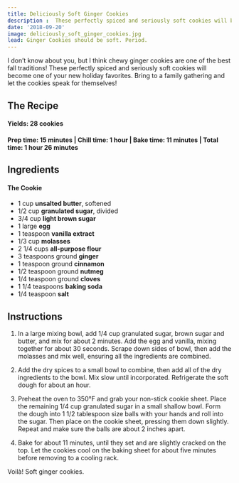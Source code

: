 ```yaml
---
title: Deliciously Soft Ginger Cookies
description :  These perfectly spiced and seriously soft cookies will become one of your new holiday favorites.
date: '2018-09-20'
image: deliciously_soft_ginger_cookies.jpg
lead: Ginger Cookies should be soft. Period.
---
```

I don’t know about you, but I think chewy ginger cookies are one of the best fall traditions! These perfectly spiced and seriously soft cookies will become one of your new holiday favorites. Bring to a family gathering and let the cookies speak for themselves!

## The Recipe

#### Yields: 28 cookies

#### Prep time: 15 minutes | Chill time: 1 hour | Bake time: 11 minutes | Total time: 1 hour 26 minutes

## Ingredients
#### The Cookie
- 1 cup **unsalted butter**, softened
- 1/2 cup **granulated sugar**, divided
- 3/4 cup **light brown sugar**
- 1 large **egg**
- 1 teaspoon **vanilla extract**
- 1/3 cup **molasses**
- 2 1/4 cups **all-purpose flour**
- 3 teaspoons ground **ginger**
- 1 teaspoon ground **cinnamon**
- 1/2 teaspoon ground **nutmeg**
- 1/4 teaspoon ground **cloves**
- 1 1/4 teaspoons **baking soda**
- 1/4 teaspoon **salt**

## Instructions

1. In a large mixing bowl, add 1/4 cup granulated sugar, brown sugar and butter, and mix for about 2 minutes. Add the egg and vanilla, mixing together for about 30 seconds. Scrape down sides of bowl, then add the molasses and mix well, ensuring all the ingredients are combined. 

2. Add the dry spices to a small bowl to combine, then add all of the dry ingredients to the bowl. Mix slow until incorporated. Refrigerate the soft dough for about an hour.

3. Preheat the oven to 350°F and grab your non-stick cookie sheet. Place the remaining 1/4 cup granulated sugar in a small shallow bowl. Form the dough into 1 1/2 tablespoon size balls with your hands and roll into the sugar. Then place on the cookie sheet, pressing them down slightly. Repeat and make sure the balls are about 2 inches apart. 

4. Bake for about 11 minutes, until they set and are slightly cracked on the top. Let the cookies cool on the baking sheet for about five minutes before removing to a cooling rack. 

Voilà! Soft ginger cookies. 

